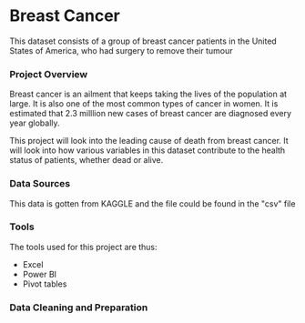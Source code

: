 # Breast Cancer
This dataset consists of a group of breast cancer patients in the United States of America, who had surgery to remove their tumour


### Project Overview
Breast cancer is an ailment that keeps taking the lives of the population at large. It is also one of the most common types of cancer in women. It is estimated that 2.3 milllion new cases of breast cancer are diagnosed every year globally. 

This project will look into the leading cause of death from breast cancer. It will look into how various variables in this dataset contribute to the health status of patients, whether dead or alive. 


### Data Sources
This data is gotten from KAGGLE and the file could be found in the "csv" file 


### Tools
The tools used for this project are thus:

- Excel
- Power BI
- Pivot tables


### Data Cleaning and Preparation

